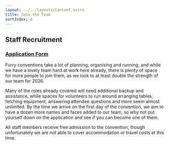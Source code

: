 ```yaml
---
layout: ../../layouts/Content.astro
title: Join the Team
sortIndex: 0
---
```


## Staff Recruitment

### [Application Form](https://forms.gle/3mU6HdkXtMzhnn6v7)

Furry conventions take a lot of planning, organising and running, and while we have a lovely team hard at work here already, there is plenty of space for more people to join them, as we look to at least double the strength of our team for 2026.

Many of the roles already covered will need additional backup and assistance, while spaces for volunteers to run around arranging tables, fetching equipment, answering attendee questions and more seem almost unlimited. By the time we arrive on the first day of the convention, we aim to have a dozen more names and faces added to our team, so why not put yourself down on the application and see if you can become one of them.

All staff members receive free admission to the convention, though unfortunately we are not able to cover accommodation or travel costs at this time.
